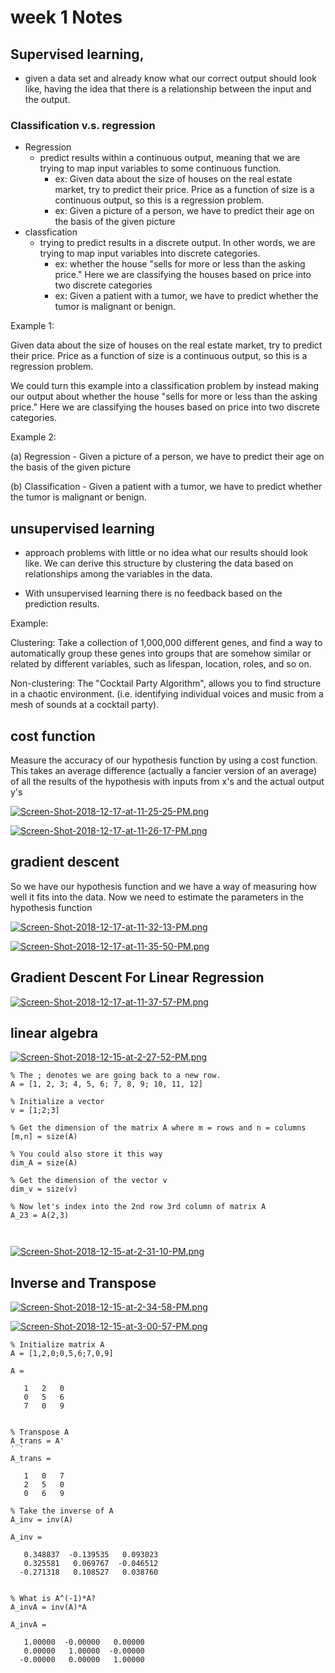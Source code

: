 # week 1 Notes

## Supervised learning,
- given a data set and already know what our correct output should look like, having the idea that there is a relationship between the input and the output.
### Classification v.s. regression
- Regression
  - predict results within a continuous output, meaning that we are trying to map input variables to some continuous function. 
    - ex: Given data about the size of houses on the real estate market, try to predict their price. Price as a function of size is a continuous output, so this is a regression problem.
    - ex: Given a picture of a person, we have to predict their age on the basis of the given picture
- classfication
  - trying to predict results in a discrete output. In other words, we are trying to map input variables into discrete categories.
    - ex: whether the house "sells for more or less than the asking price." Here we are classifying the houses based on price into two discrete categories
    - ex: Given a patient with a tumor, we have to predict whether the tumor is malignant or benign.

Example 1:

Given data about the size of houses on the real estate market, try to predict their price. Price as a function of size is a continuous output, so this is a regression problem.

We could turn this example into a classification problem by instead making our output about whether the house "sells for more or less than the asking price." Here we are classifying the houses based on price into two discrete categories.

Example 2:

(a) Regression - Given a picture of a person, we have to predict their age on the basis of the given picture

(b) Classification - Given a patient with a tumor, we have to predict whether the tumor is malignant or benign.

## unsupervised learning

- approach problems with little or no idea what our results should look like. We can derive this structure by clustering the data based on relationships among the variables in the data.

- With unsupervised learning there is no feedback based on the prediction results.

Example:

Clustering: Take a collection of 1,000,000 different genes, and find a way to automatically group these genes into groups that are somehow similar or related by different variables, such as lifespan, location, roles, and so on.

Non-clustering: The "Cocktail Party Algorithm", allows you to find structure in a chaotic environment. (i.e. identifying individual voices and music from a mesh of sounds at a cocktail party).


## cost function
Measure the accuracy of our hypothesis function by using a cost function. This takes an average difference (actually a fancier version of an average) of all the results of the hypothesis with inputs from x's and the actual output y's

[![Screen-Shot-2018-12-17-at-11-25-25-PM.png](https://i.postimg.cc/T2tGV83R/Screen-Shot-2018-12-17-at-11-25-25-PM.png)](https://postimg.cc/NL2WtzXV)

[![Screen-Shot-2018-12-17-at-11-26-17-PM.png](https://i.postimg.cc/ncwDww0x/Screen-Shot-2018-12-17-at-11-26-17-PM.png)](https://postimg.cc/gn8jxsCt)

## gradient descent
So we have our hypothesis function and we have a way of measuring how well it fits into the data. Now we need to estimate the parameters in the hypothesis function

[![Screen-Shot-2018-12-17-at-11-32-13-PM.png](https://i.postimg.cc/7h5mpT8Y/Screen-Shot-2018-12-17-at-11-32-13-PM.png)](https://postimg.cc/n9t4mrh6)

[![Screen-Shot-2018-12-17-at-11-35-50-PM.png](https://i.postimg.cc/fysYvtzr/Screen-Shot-2018-12-17-at-11-35-50-PM.png)](https://postimg.cc/k6jVJ5tQ)
## Gradient Descent For Linear Regression

[![Screen-Shot-2018-12-17-at-11-37-57-PM.png](https://i.postimg.cc/6QN6qdYg/Screen-Shot-2018-12-17-at-11-37-57-PM.png)](https://postimg.cc/qNjHZCfx)

## linear algebra

[![Screen-Shot-2018-12-15-at-2-27-52-PM.png](https://i.postimg.cc/5tF7kRvK/Screen-Shot-2018-12-15-at-2-27-52-PM.png)](https://postimg.cc/f3DfV58Y)

```
% The ; denotes we are going back to a new row.
A = [1, 2, 3; 4, 5, 6; 7, 8, 9; 10, 11, 12]

% Initialize a vector 
v = [1;2;3] 

% Get the dimension of the matrix A where m = rows and n = columns
[m,n] = size(A)

% You could also store it this way
dim_A = size(A)

% Get the dimension of the vector v 
dim_v = size(v)

% Now let's index into the 2nd row 3rd column of matrix A
A_23 = A(2,3)



```
[![Screen-Shot-2018-12-15-at-2-31-10-PM.png](https://i.postimg.cc/MHZYxPMS/Screen-Shot-2018-12-15-at-2-31-10-PM.png)](https://postimg.cc/DJDGPcPj)


## Inverse and Transpose
[![Screen-Shot-2018-12-15-at-2-34-58-PM.png](https://i.postimg.cc/NMn0fLLj/Screen-Shot-2018-12-15-at-2-34-58-PM.png)](https://postimg.cc/zbnNxzns)


[![Screen-Shot-2018-12-15-at-3-00-57-PM.png](https://i.postimg.cc/D0g5VVxF/Screen-Shot-2018-12-15-at-3-00-57-PM.png)](https://postimg.cc/0Kz7m4gH)

```
% Initialize matrix A 
A = [1,2,0;0,5,6;7,0,9]

A =

   1   2   0
   0   5   6
   7   0   9


% Transpose A 
A_trans = A'
` `
A_trans =

   1   0   7
   2   5   0
   0   6   9

% Take the inverse of A 
A_inv = inv(A)

A_inv =

   0.348837  -0.139535   0.093023
   0.325581   0.069767  -0.046512
  -0.271318   0.108527   0.038760


% What is A^(-1)*A? 
A_invA = inv(A)*A

A_invA =

   1.00000  -0.00000   0.00000
   0.00000   1.00000  -0.00000
  -0.00000   0.00000   1.00000



```

